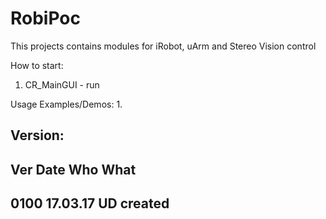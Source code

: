 # RobiPoc

This projects contains modules for iRobot, uArm and Stereo Vision control

How to start:
1. CR_MainGUI	- run 

Usage Examples/Demos:
1. 

Version:
----------------------------------------
Ver       Date        Who     What
----------------------------------------
0100      17.03.17    UD      created
----------------------------------------

